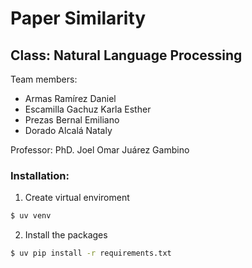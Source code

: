 # Paper Similarity

## Class: Natural Language Processing

Team members:
* Armas Ramírez Daniel
* Escamilla Gachuz Karla Esther 
* Prezas Bernal Emiliano
* Dorado Alcalá Nataly

Professor:
PhD. Joel Omar Juárez Gambino

### Installation:

1. Create virtual enviroment
```bash
$ uv venv
```
2. Install the packages
```bash
$ uv pip install -r requirements.txt
```

